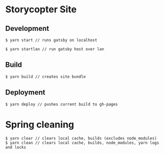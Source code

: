 # Storycopter Site

## Development

```
$ yarn start // runs gatsby on localhost
```

```
$ yarn startlan // run gatsby host over lan
```

## Build

```
$ yarn build // creates site bundle
```

## Deployment

```
$ yarn deploy // pushes current build to gh-pages
```

# Spring cleaning

```
$ yarn clear // clears local cache, builds (excludes node_modules)
$ yarn clean // clears local cache, builds, node_modules, yarn logs and locks
```

